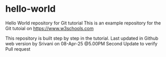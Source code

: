 # hello-world
Hello World repository for Git tutorial
This is an example repository for the Git tutoial on https://www.w3schools.com

This repository is built step by step in the tutorial.
Last updated in Github web version by Srivani on 08-Apr-25 @5.00PM
Second Update to verify Pull request
